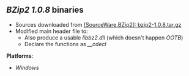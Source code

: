 *BZip2 1.0.8* binaries
----------------------

- Sources downloaded from [[SourceWare.BZip2]: bzip2-1.0.8.tar.gz](https://sourceware.org/pub/bzip2/bzip2-1.0.8.tar.gz)
- Modified main header file to:
    - Also produce a usable *libbz2.dll* (which doesn't happen *OOTB*)
    - Declare the functions as *\_\_cdecl*

**Platforms**:
- *Windows*

